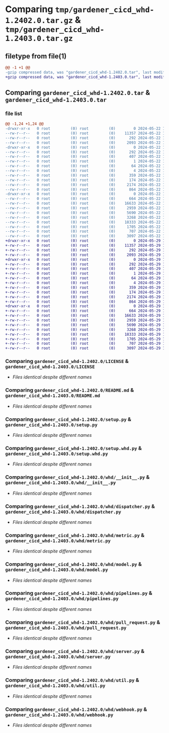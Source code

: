 # Comparing `tmp/gardener_cicd_whd-1.2402.0.tar.gz` & `tmp/gardener_cicd_whd-1.2403.0.tar.gz`

## filetype from file(1)

```diff
@@ -1 +1 @@
-gzip compressed data, was "gardener_cicd_whd-1.2402.0.tar", last modified: Wed May 22 10:01:18 2024, max compression
+gzip compressed data, was "gardener_cicd_whd-1.2403.0.tar", last modified: Wed May 29 10:55:24 2024, max compression
```

## Comparing `gardener_cicd_whd-1.2402.0.tar` & `gardener_cicd_whd-1.2403.0.tar`

### file list

```diff
@@ -1,24 +1,24 @@
-drwxr-xr-x   0 root         (0) root         (0)        0 2024-05-22 10:01:18.886298 gardener_cicd_whd-1.2402.0/
--rw-r--r--   0 root         (0) root         (0)    11357 2024-05-22 10:00:21.000000 gardener_cicd_whd-1.2402.0/LICENSE
--rw-r--r--   0 root         (0) root         (0)      292 2024-05-22 10:01:18.886298 gardener_cicd_whd-1.2402.0/PKG-INFO
--rw-r--r--   0 root         (0) root         (0)     2093 2024-05-22 10:00:21.000000 gardener_cicd_whd-1.2402.0/README.md
-drwxr-xr-x   0 root         (0) root         (0)        0 2024-05-22 10:01:18.886298 gardener_cicd_whd-1.2402.0/gardener_cicd_whd.egg-info/
--rw-r--r--   0 root         (0) root         (0)      292 2024-05-22 10:01:18.000000 gardener_cicd_whd-1.2402.0/gardener_cicd_whd.egg-info/PKG-INFO
--rw-r--r--   0 root         (0) root         (0)      407 2024-05-22 10:01:18.000000 gardener_cicd_whd-1.2402.0/gardener_cicd_whd.egg-info/SOURCES.txt
--rw-r--r--   0 root         (0) root         (0)        1 2024-05-22 10:01:18.000000 gardener_cicd_whd-1.2402.0/gardener_cicd_whd.egg-info/dependency_links.txt
--rw-r--r--   0 root         (0) root         (0)       64 2024-05-22 10:01:18.000000 gardener_cicd_whd-1.2402.0/gardener_cicd_whd.egg-info/requires.txt
--rw-r--r--   0 root         (0) root         (0)        4 2024-05-22 10:01:18.000000 gardener_cicd_whd-1.2402.0/gardener_cicd_whd.egg-info/top_level.txt
--rw-r--r--   0 root         (0) root         (0)      359 2024-05-22 10:00:21.000000 gardener_cicd_whd-1.2402.0/pyproject.toml
--rw-r--r--   0 root         (0) root         (0)      174 2024-05-22 10:01:18.890298 gardener_cicd_whd-1.2402.0/setup.cfg
--rw-r--r--   0 root         (0) root         (0)     2174 2024-05-22 10:00:21.000000 gardener_cicd_whd-1.2402.0/setup.py
--rw-r--r--   0 root         (0) root         (0)      864 2024-05-22 10:00:21.000000 gardener_cicd_whd-1.2402.0/setup.whd.py
-drwxr-xr-x   0 root         (0) root         (0)        0 2024-05-22 10:01:18.886298 gardener_cicd_whd-1.2402.0/whd/
--rw-r--r--   0 root         (0) root         (0)      664 2024-05-22 10:00:21.000000 gardener_cicd_whd-1.2402.0/whd/__init__.py
--rw-r--r--   0 root         (0) root         (0)    16633 2024-05-22 10:00:21.000000 gardener_cicd_whd-1.2402.0/whd/dispatcher.py
--rw-r--r--   0 root         (0) root         (0)     2959 2024-05-22 10:00:21.000000 gardener_cicd_whd-1.2402.0/whd/metric.py
--rw-r--r--   0 root         (0) root         (0)     5690 2024-05-22 10:00:21.000000 gardener_cicd_whd-1.2402.0/whd/model.py
--rw-r--r--   0 root         (0) root         (0)     3268 2024-05-22 10:00:21.000000 gardener_cicd_whd-1.2402.0/whd/pipelines.py
--rw-r--r--   0 root         (0) root         (0)    18333 2024-05-22 10:00:21.000000 gardener_cicd_whd-1.2402.0/whd/pull_request.py
--rw-r--r--   0 root         (0) root         (0)     1705 2024-05-22 10:00:21.000000 gardener_cicd_whd-1.2402.0/whd/server.py
--rw-r--r--   0 root         (0) root         (0)      707 2024-05-22 10:00:21.000000 gardener_cicd_whd-1.2402.0/whd/util.py
--rw-r--r--   0 root         (0) root         (0)     3097 2024-05-22 10:00:21.000000 gardener_cicd_whd-1.2402.0/whd/webhook.py
+drwxr-xr-x   0 root         (0) root         (0)        0 2024-05-29 10:55:24.566518 gardener_cicd_whd-1.2403.0/
+-rw-r--r--   0 root         (0) root         (0)    11357 2024-05-29 10:54:38.000000 gardener_cicd_whd-1.2403.0/LICENSE
+-rw-r--r--   0 root         (0) root         (0)      292 2024-05-29 10:55:24.566518 gardener_cicd_whd-1.2403.0/PKG-INFO
+-rw-r--r--   0 root         (0) root         (0)     2093 2024-05-29 10:54:38.000000 gardener_cicd_whd-1.2403.0/README.md
+drwxr-xr-x   0 root         (0) root         (0)        0 2024-05-29 10:55:24.566518 gardener_cicd_whd-1.2403.0/gardener_cicd_whd.egg-info/
+-rw-r--r--   0 root         (0) root         (0)      292 2024-05-29 10:55:24.000000 gardener_cicd_whd-1.2403.0/gardener_cicd_whd.egg-info/PKG-INFO
+-rw-r--r--   0 root         (0) root         (0)      407 2024-05-29 10:55:24.000000 gardener_cicd_whd-1.2403.0/gardener_cicd_whd.egg-info/SOURCES.txt
+-rw-r--r--   0 root         (0) root         (0)        1 2024-05-29 10:55:24.000000 gardener_cicd_whd-1.2403.0/gardener_cicd_whd.egg-info/dependency_links.txt
+-rw-r--r--   0 root         (0) root         (0)       64 2024-05-29 10:55:24.000000 gardener_cicd_whd-1.2403.0/gardener_cicd_whd.egg-info/requires.txt
+-rw-r--r--   0 root         (0) root         (0)        4 2024-05-29 10:55:24.000000 gardener_cicd_whd-1.2403.0/gardener_cicd_whd.egg-info/top_level.txt
+-rw-r--r--   0 root         (0) root         (0)      359 2024-05-29 10:54:38.000000 gardener_cicd_whd-1.2403.0/pyproject.toml
+-rw-r--r--   0 root         (0) root         (0)      174 2024-05-29 10:55:24.566518 gardener_cicd_whd-1.2403.0/setup.cfg
+-rw-r--r--   0 root         (0) root         (0)     2174 2024-05-29 10:54:38.000000 gardener_cicd_whd-1.2403.0/setup.py
+-rw-r--r--   0 root         (0) root         (0)      864 2024-05-29 10:54:38.000000 gardener_cicd_whd-1.2403.0/setup.whd.py
+drwxr-xr-x   0 root         (0) root         (0)        0 2024-05-29 10:55:24.566518 gardener_cicd_whd-1.2403.0/whd/
+-rw-r--r--   0 root         (0) root         (0)      664 2024-05-29 10:54:38.000000 gardener_cicd_whd-1.2403.0/whd/__init__.py
+-rw-r--r--   0 root         (0) root         (0)    16633 2024-05-29 10:54:38.000000 gardener_cicd_whd-1.2403.0/whd/dispatcher.py
+-rw-r--r--   0 root         (0) root         (0)     2959 2024-05-29 10:54:38.000000 gardener_cicd_whd-1.2403.0/whd/metric.py
+-rw-r--r--   0 root         (0) root         (0)     5690 2024-05-29 10:54:38.000000 gardener_cicd_whd-1.2403.0/whd/model.py
+-rw-r--r--   0 root         (0) root         (0)     3268 2024-05-29 10:54:38.000000 gardener_cicd_whd-1.2403.0/whd/pipelines.py
+-rw-r--r--   0 root         (0) root         (0)    18333 2024-05-29 10:54:38.000000 gardener_cicd_whd-1.2403.0/whd/pull_request.py
+-rw-r--r--   0 root         (0) root         (0)     1705 2024-05-29 10:54:38.000000 gardener_cicd_whd-1.2403.0/whd/server.py
+-rw-r--r--   0 root         (0) root         (0)      707 2024-05-29 10:54:38.000000 gardener_cicd_whd-1.2403.0/whd/util.py
+-rw-r--r--   0 root         (0) root         (0)     3097 2024-05-29 10:54:38.000000 gardener_cicd_whd-1.2403.0/whd/webhook.py
```

### Comparing `gardener_cicd_whd-1.2402.0/LICENSE` & `gardener_cicd_whd-1.2403.0/LICENSE`

 * *Files identical despite different names*

### Comparing `gardener_cicd_whd-1.2402.0/README.md` & `gardener_cicd_whd-1.2403.0/README.md`

 * *Files identical despite different names*

### Comparing `gardener_cicd_whd-1.2402.0/setup.py` & `gardener_cicd_whd-1.2403.0/setup.py`

 * *Files identical despite different names*

### Comparing `gardener_cicd_whd-1.2402.0/setup.whd.py` & `gardener_cicd_whd-1.2403.0/setup.whd.py`

 * *Files identical despite different names*

### Comparing `gardener_cicd_whd-1.2402.0/whd/__init__.py` & `gardener_cicd_whd-1.2403.0/whd/__init__.py`

 * *Files identical despite different names*

### Comparing `gardener_cicd_whd-1.2402.0/whd/dispatcher.py` & `gardener_cicd_whd-1.2403.0/whd/dispatcher.py`

 * *Files identical despite different names*

### Comparing `gardener_cicd_whd-1.2402.0/whd/metric.py` & `gardener_cicd_whd-1.2403.0/whd/metric.py`

 * *Files identical despite different names*

### Comparing `gardener_cicd_whd-1.2402.0/whd/model.py` & `gardener_cicd_whd-1.2403.0/whd/model.py`

 * *Files identical despite different names*

### Comparing `gardener_cicd_whd-1.2402.0/whd/pipelines.py` & `gardener_cicd_whd-1.2403.0/whd/pipelines.py`

 * *Files identical despite different names*

### Comparing `gardener_cicd_whd-1.2402.0/whd/pull_request.py` & `gardener_cicd_whd-1.2403.0/whd/pull_request.py`

 * *Files identical despite different names*

### Comparing `gardener_cicd_whd-1.2402.0/whd/server.py` & `gardener_cicd_whd-1.2403.0/whd/server.py`

 * *Files identical despite different names*

### Comparing `gardener_cicd_whd-1.2402.0/whd/util.py` & `gardener_cicd_whd-1.2403.0/whd/util.py`

 * *Files identical despite different names*

### Comparing `gardener_cicd_whd-1.2402.0/whd/webhook.py` & `gardener_cicd_whd-1.2403.0/whd/webhook.py`

 * *Files identical despite different names*

